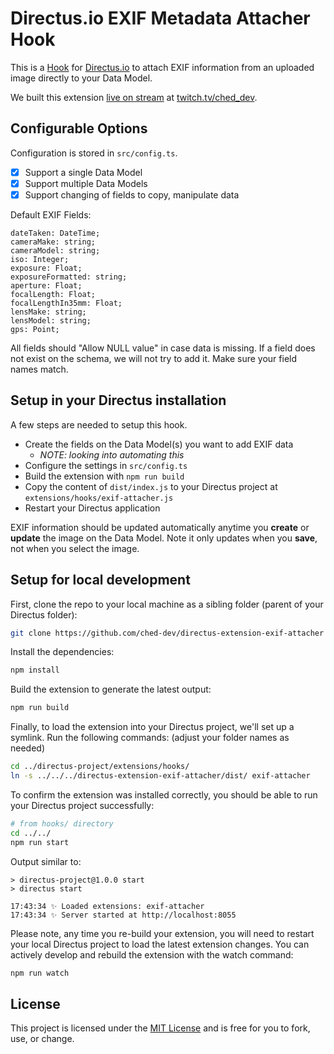 # Directus.io EXIF Metadata Attacher Hook

This is a [Hook](https://docs.directus.io/extensions/hooks/) for [Directus.io](https://directus.io) to attach EXIF information from an uploaded image directly to your Data Model.

We built this extension [live on stream](https://www.twitch.tv/videos/1411653279) at [twitch.tv/ched_dev](https://twitch.tv/ched_dev).

## Configurable Options

Configuration is stored in `src/config.ts`.

- [x] Support a single Data Model
- [x] Support multiple Data Models
- [x] Support changing of fields to copy, manipulate data

Default EXIF Fields:
```
dateTaken: DateTime;
cameraMake: string;
cameraModel: string;
iso: Integer;
exposure: Float;
exposureFormatted: string;
aperture: Float;
focalLength: Float;
focalLengthIn35mm: Float;
lensMake: string;
lensModel: string;
gps: Point;
```

All fields should "Allow NULL value" in case data is missing. If a field does not exist on the schema, we will not try to add it. Make sure your field names match.

## Setup in your Directus installation

A few steps are needed to setup this hook.

- Create the fields on the Data Model(s) you want to add EXIF data
  - _NOTE: looking into automating this_
- Configure the settings in `src/config.ts`
- Build the extension with `npm run build`
- Copy the content of `dist/index.js` to your Directus project at `extensions/hooks/exif-attacher.js`
- Restart your Directus application

EXIF information should be updated automatically anytime you **create** or **update** the image on the Data Model. Note it only updates when you **save**, not when you select the image.

## Setup for local development

First, clone the repo to your local machine as a sibling folder (parent of your Directus folder):

```sh
git clone https://github.com/ched-dev/directus-extension-exif-attacher
```

Install the dependencies:

```sh
npm install
```

Build the extension to generate the latest output:

```sh
npm run build
```

Finally, to load the extension into your Directus project, we'll set up a symlink. Run the following commands: (adjust your folder names as needed)

```sh
cd ../directus-project/extensions/hooks/
ln -s ../../../directus-extension-exif-attacher/dist/ exif-attacher
```

To confirm the extension was installed correctly, you should be able to run your Directus project successfully:

```sh
# from hooks/ directory
cd ../../
npm run start
```

Output similar to:

```
> directus-project@1.0.0 start
> directus start

17:43:34 ✨ Loaded extensions: exif-attacher
17:43:34 ✨ Server started at http://localhost:8055
```

Please note, any time you re-build your extension, you will need to restart your local Directus project to load the latest extension changes. You can actively develop and rebuild the extension with the watch command:

```sh
npm run watch
```

## License

This project is licensed under the [MIT License](LICENSE) and is free for you to fork, use, or change.